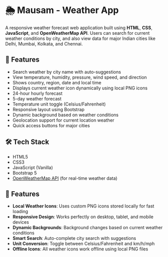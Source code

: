 # 🌦️ Mausam - Weather App

A responsive weather forecast web application built using **HTML**, **CSS**, **JavaScript**, and **OpenWeatherMap API**. Users can search for current weather conditions by city, and also view data for major Indian cities like Delhi, Mumbai, Kolkata, and Chennai.

## 🚀 Features

- Search weather by city name with auto-suggestions
- View temperature, humidity, pressure, wind speed, and direction
- Shows country, region, date and local time
- Displays current weather icon dynamically using local PNG icons
- 24-hour hourly forecast
- 5-day weather forecast
- Temperature unit toggle (Celsius/Fahrenheit)
- Responsive layout using Bootstrap
- Dynamic background based on weather conditions
- Geolocation support for current location weather
- Quick access buttons for major cities

## 🛠 Tech Stack

- HTML5
- CSS3
- JavaScript (Vanilla)
- Bootstrap 5
- [OpenWeatherMap API](https://openweathermap.org/api) (for real-time weather data)

## 🎨 Features

- **Local Weather Icons**: Uses custom PNG icons stored locally for fast loading
- **Responsive Design**: Works perfectly on desktop, tablet, and mobile devices
- **Dynamic Backgrounds**: Background changes based on current weather conditions
- **Smart Search**: Auto-complete city search with suggestions
- **Unit Conversion**: Toggle between Celsius/Fahrenheit and km/h/mph
- **Offline Icons**: All weather icons work offline using local PNG files

